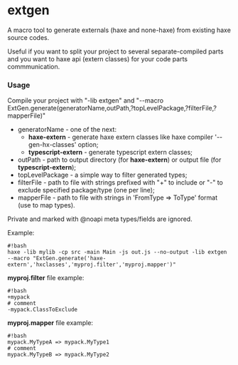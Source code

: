 # extgen #

A macro tool to generate externals (haxe and none-haxe) from existing haxe source codes.

Useful if you want to split your project to several separate-compiled parts
and you want to haxe api (extern classes) for your code parts commmunication.

### Usage ###
Compile your project with "-lib extgen" and "--macro ExtGen.generate(generatorName,outPath,?topLevelPackage,?filterFile,?mapperFile)"

 * generatorName - one of the next:
	 * **haxe-extern** - generate haxe extern classes like haxe compiler '--gen-hx-classes' option;
	 * **typescript-extern** - generate typescript extern classes;
 * outPath - path to output directory (for **haxe-extern**) or output file (for **typescript-extern**);
 * topLevelPackage - a simple way to filter generated types;
 * filterFile - path to file with strings prefixed with "+" to include or "-" to exclude specified package/type (one per line);
 * mapperFile - path to file with strings in 'FromType => ToType' format (use to map types).

Private and marked with @noapi meta types/fields are ignored.
 
Example:
```
#!bash
haxe -lib mylib -cp src -main Main -js out.js --no-output -lib extgen --macro "ExtGen.generate('haxe-extern','hxclasses','myproj.filter','myproj.mapper')" 
```

**myproj.filter** file example:
```
#!bash
+mypack
# comment
-mypack.ClassToExclude
```

**myproj.mapper** file example:
```
#!bash
mypack.MyTypeA => mypack.MyType1
# comment
mypack.MyTypeB => mypack.MyType2

```